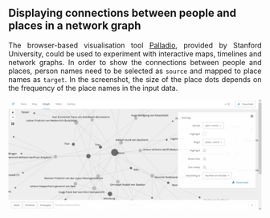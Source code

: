 <h2>Displaying connections between people and places in a network graph</strong></h2>

<p align="justify">The browser-based visualisation tool <a href="https://hdlab.stanford.edu/palladio/">Palladio</a>, provided by Stanford University, could be used to experiment with interactive maps, timelines and network graphs. In order to show the connections between people and places, person names need to be selected as <code>source</code> and mapped to place names as <code>target</code>. In the screenshot, the size of the place dots depends on the frequency of the place names in the input data.</p>

<a href="https://hdlab.stanford.edu/palladio-app/#/visualization"><img src="./images/Palladio_network.png" width="630px" padding="15px" align="center"/></a>

